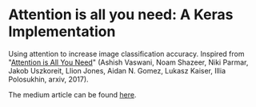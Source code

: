 # Attention is all you need: A Keras Implementation

Using attention to increase image classification accuracy. Inspired from  "[Attention is All You Need](https://arxiv.org/abs/1706.03762)" (Ashish Vaswani, Noam Shazeer, Niki Parmar, Jakob Uszkoreit, Llion Jones, Aidan N. Gomez, Lukasz Kaiser, Illia Polosukhin, arxiv, 2017). 


The medium article can be found [here](https://medium.com/@moshnoi2000/all-you-need-is-attention-computer-vision-edition-dbe7538330a4). 
